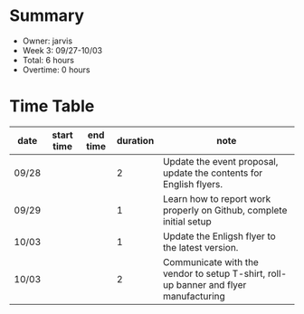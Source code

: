 # Summary
 * Owner: jarvis
 * Week 3: 09/27-10/03
 * Total: 6 hours
 * Overtime: 0 hours

 # Time Table
 | date  | start time  | end time | duration  |  note |
 |---|---|---|---|---|
 | 09/28  |   |   | 2  | Update the event proposal, update the contents for English flyers. |
 | 09/29  |   |   | 1  | Learn how to report work properly on Github, complete initial setup |
 | 10/03  |   |   | 1  | Update the Enligsh flyer to the latest version.|
 | 10/03  |   |   | 2  | Communicate with the vendor to setup T-shirt, roll-up banner and flyer manufacturing|
